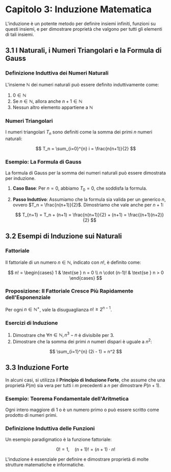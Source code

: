 # Capitolo 3: Induzione Matematica

L'induzione è un potente metodo per definire insiemi infiniti, funzioni su questi insiemi, e per dimostrare proprietà che valgono per tutti gli elementi di tali insiemi.

## 3.1 I Naturali, i Numeri Triangolari e la Formula di Gauss

### Definizione Induttiva dei Numeri Naturali
L'insieme $\mathbb{N}$ dei numeri naturali può essere definito induttivamente come:

1. $0 \in \mathbb{N}$
2. Se $n \in \mathbb{N}$, allora anche $n + 1 \in \mathbb{N}$
3. Nessun altro elemento appartiene a $\mathbb{N}$

### Numeri Triangolari
I numeri triangolari $T_n$ sono definiti come la somma dei primi $n$ numeri naturali:

$$
T_n = \sum_{i=0}^{n} i = \frac{n(n+1)}{2}
$$

### Esempio: La Formula di Gauss
La formula di Gauss per la somma dei numeri naturali può essere dimostrata per induzione.

1. **Caso Base**: Per $n = 0$, abbiamo $T_0 = 0$, che soddisfa la formula.
2. **Passo Induttivo**: Assumiamo che la formula sia valida per un generico $n$, ovvero $T_n = \frac{n(n+1)}{2}$. Dimostriamo che vale anche per $n+1$:
   
   $$
   T_{n+1} = T_n + (n+1) = \frac{n(n+1)}{2} + (n+1) = \frac{(n+1)(n+2)}{2}
   $$

## 3.2 Esempi di Induzione sui Naturali

### Fattoriale
Il fattoriale di un numero $n \in \mathbb{N}$, indicato con $n!$, è definito come:

$$
n! = 
\begin{cases}
1 & \text{se } n = 0 \\
n \cdot (n-1)! & \text{se } n > 0
\end{cases}
$$

### Proposizione: Il Fattoriale Cresce Più Rapidamente dell'Esponenziale
Per ogni $n \in \mathbb{N^+}$, vale la disuguaglianza $n! \geq 2^{n-1}$.

### Esercizi di Induzione
1. Dimostrare che $\forall n \in \mathbb{N}, n^3 - n$ è divisibile per 3.
2. Dimostrare che la somma dei primi $n$ numeri dispari è uguale a $n^2$:

$$
\sum_{i=1}^{n} (2i - 1) = n^2
$$

## 3.3 Induzione Forte
In alcuni casi, si utilizza il **Principio di Induzione Forte**, che assume che una proprietà $P(m)$ sia vera per tutti i $m$ precedenti a $n$ per dimostrare $P(n+1)$.

### Esempio: Teorema Fondamentale dell'Aritmetica
Ogni intero maggiore di 1 o è un numero primo o può essere scritto come prodotto di numeri primi.

### Definizione Induttiva delle Funzioni
Un esempio paradigmatico è la funzione fattoriale:

$$
0! = 1, \quad (n+1)! = (n+1) \cdot n!
$$

L'induzione è essenziale per definire e dimostrare proprietà di molte strutture matematiche e informatiche.
